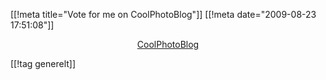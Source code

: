 [[!meta  title="Vote for me on CoolPhotoBlog"]]
[[!meta  date="2009-08-23 17:51:08"]]
<div align="center"><a href="http://www.coolphotoblogs.com/?do=profile&id=11636">CoolPhotoBlog</a></div>

[[!tag  generelt]]